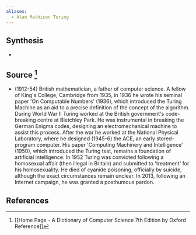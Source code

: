 ```yaml
---
aliases:
  - Alan Mathison Turing
---
```

## Synthesis
- 
## Source [^1]
- (1912-54) British mathematician, a father of computer science. A fellow of King's College, Cambridge from 1935, in 1936 he wrote his seminal paper 'On Computable Numbers' (1936), which introduced the Turing Machine as an aid to a precise definition of the concept of the algorithm. During World War II Turing worked at the British government's code-breaking centre at Bletchley Park. He was instrumental in breaking the German Enigma codes, designing an electromechanical machine to assist this process. After the war he worked at the National Physical Laboratory, where he designed (1945-6) the ACE, an early stored-program computer. His paper 'Computing Machinery and Intelligence' (1950), which introduced the Turing test, remains a foundation of artificial intelligence. In 1952 Turing was convicted following a homosexual affair (then illegal in Britain) and submitted to 'treatment' for his homosexuality. He died of cyanide poisoning, officially by suicide, although the exact circumstances remain unclear. In 2013, following an Internet campaign, he was granted a posthumous pardon.
## References

[^1]: [[Home Page - A Dictionary of Computer Science 7th Edition by Oxford Reference]]